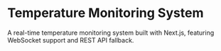 # Temperature Monitoring System

A real-time temperature monitoring system built with Next.js, featuring WebSocket support and REST API fallback.
